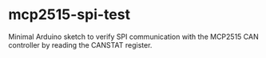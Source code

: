 # mcp2515-spi-test
Minimal Arduino sketch to verify SPI communication with the MCP2515 CAN controller by reading the CANSTAT register.

